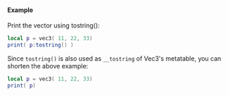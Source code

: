 #### Example
Print the vector using tostring():
```lua
local p = vec3( 11, 22, 33)
print( p:tostring() )
```
Since `tostring()` is also used as `__tostring` of Vec3's metatable, you can
shorten the above example:
```lua
local p = vec3( 11, 22, 33)
print( p)
```
